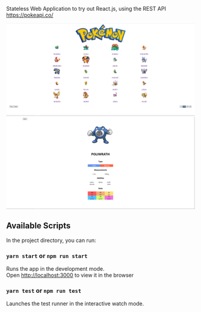 Stateless Web Application to try out React.js, using the REST API https://pokeapi.co/

![Pokemons](https://github.com/gregz07/pokemon-showcase/blob/main/public/pokemons.PNG)
![Pokemon detail](https://github.com/gregz07/pokemon-showcase/blob/main/public/pokemon_detail.PNG)

## Available Scripts

In the project directory, you can run:

### `yarn start` or `npm run start` 

Runs the app in the development mode.\
Open [http://localhost:3000](http://localhost:3000) to view it in the browser

### `yarn test` or `npm run test` 

Launches the test runner in the interactive watch mode.

